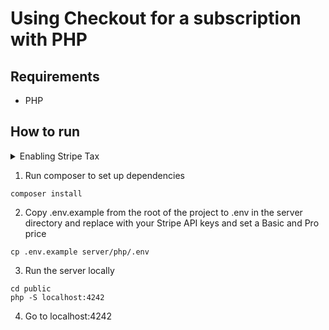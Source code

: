 # Using Checkout for a subscription with PHP

## Requirements
* PHP

## How to run

<details>
<summary>Enabling Stripe Tax</summary>

   In the [`create-checkout-session.php`](./public/create-checkout-session.php) file you will find the following code commented out
   ```php
   // 'automatic_tax' => ['enabled' => true],
   ```

   Uncomment this line of code and the sales tax will be automatically calculated during the checkout.

   Make sure you previously went through the set up of Stripe Tax: [Set up Stripe Tax](https://stripe.com/docs/tax/set-up) and you have your products and prices updated with tax behavior and optionally tax codes: [Docs - Update your Products and Prices](https://stripe.com/docs/tax/checkout#product-and-price-setup)
</details>

1. Run composer to set up dependencies

```
composer install
```

2. Copy .env.example from the root of the project to .env in the server directory and replace with your Stripe API keys and set a Basic and Pro price

```
cp .env.example server/php/.env
```

3. Run the server locally

```
cd public
php -S localhost:4242
```

4. Go to localhost:4242
